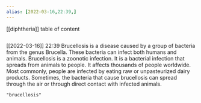 ```yaml
---
alias: [2022-03-16,22:39,]
---
```

[[diphtheria]]
table of content
```toc
```

[[2022-03-16]] 22:39
Brucellosis is a disease caused by a group of bacteria from the genus Brucella. These bacteria can infect both humans and animals.
Brucellosis is a zoonotic infection. It is a bacterial infection that spreads from animals to people. It affects thousands of people worldwide.
Most commonly, people are infected by eating raw or unpasteurized dairy products. Sometimes, the bacteria that cause brucellosis can spread through the air or through direct contact with infected animals.
```query
"brucellosis"
```